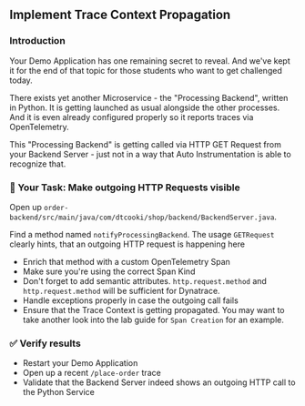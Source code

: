 ## Implement Trace Context Propagation

### Introduction

Your Demo Application has one remaining secret to reveal. And we've kept it for the end of that topic for those students who want to get challenged today.

There exists yet another Microservice - the "Processing Backend", written in Python. It is getting launched as usual alongside the other processes. And it is even already configured properly so it reports traces via OpenTelemetry.

This "Processing Backend" is getting called via HTTP GET Request from your Backend Server - just not in a way that Auto Instrumentation is able to recognize that.

### 📌 Your Task: Make outgoing HTTP Requests visible

Open up `order-backend/src/main/java/com/dtcooki/shop/backend/BackendServer.java`.

Find a method named `notifyProcessingBackend`. The usage `GETRequest` clearly hints, that an outgoing HTTP request is happening here

* Enrich that method with a custom OpenTelemetry Span
* Make sure you're using the correct Span Kind
* Don't forget to add semantic attributes. `http.request.method` and `http.request.method` will be sufficient for Dynatrace.
* Handle exceptions properly in case the outgoing call fails
* Ensure that the Trace Context is getting propagated. You may want to take another look into the lab guide for `Span Creation` for an example.

### ✅ Verify results

* Restart your Demo Application
* Open up a recent `/place-order` trace
* Validate that the Backend Server indeed shows an outgoing HTTP call to the Python Service